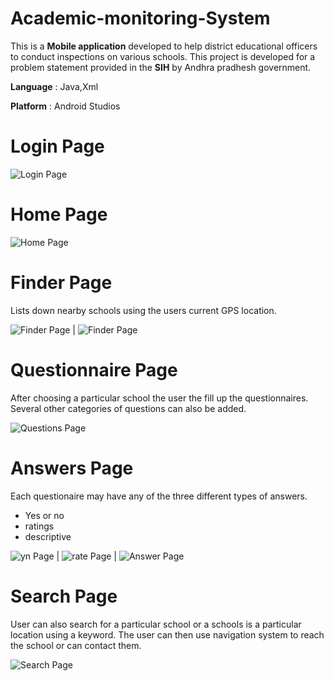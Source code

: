# Academic-monitoring-System
This is a **Mobile application** developed to help district educational officers to conduct inspections on various schools. This project is developed for a problem statement provided in the **SIH** by Andhra pradhesh government.

**Language** : Java,Xml

**Platform** : Android Studios

# Login Page

![Login Page](/imgs/login.jpg)

# Home Page

![Home Page](/imgs/home.jpg)

# Finder Page

Lists down nearby schools using the users current GPS location.

![Finder Page](/imgs/load.jpg) | ![Finder Page](/imgs/result.jpg)

# Questionnaire Page

After choosing a particular school the user the fill up the questionnaires. Several other categories of questions can also be added.

![Questions Page](/imgs/que.jpg)

# Answers Page

Each questionaire may have any of the three different types of answers.
- Yes or no
- ratings
- descriptive

![yn Page](/imgs/yn.jpg) | ![rate Page](/imgs/rate.jpg) | ![Answer Page](/imgs/ans.jpg)

# Search Page

User can also search for a particular school or a schools is a particular location using a keyword. The user can then use navigation system to reach the school or can contact them.

![Search Page](/imgs/search.jpg)
